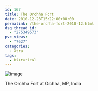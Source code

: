 ```yaml
---
id: 167
title: The Orchha Fort
date: 2010-12-23T15:22:00+00:00
permalink: /the-orchha-fort-2010-12.html
dsq_thread_id:
  - "275349573"
pvc_views:
  - "7627"
categories:
  - Xtra
tags:
  - historical
---
```

<img style="margin-right:auto;margin-left:auto" alt="image" src="http://www.prashantparashar.com/wp-content/uploads/2010/12/wpid-IMG_20101216_135408.jpg" />

The Orchha Fort at Orchha, MP, India
